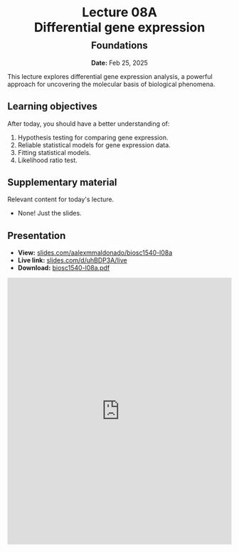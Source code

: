 <h1 style="margin-bottom: 0.4em; text-align: center;">
    <b>Lecture 08A</b><br>
    Differential gene expression
</h1>
<h2 style="margin-top: 0.0em; text-align: center;">
    Foundations
</h2>
<p style="text-align: center;">
    <b>Date:</b> Feb 25, 2025
</p>

This lecture explores differential gene expression analysis, a powerful approach for uncovering the molecular basis of biological phenomena.

## Learning objectives

After today, you should have a better understanding of:

1.  Hypothesis testing for comparing gene expression.
2.  Reliable statistical models for gene expression data.
3.  Fitting statistical models.
4.  Likelihood ratio test.

## Supplementary material

Relevant content for today's lecture.

-   None! Just the slides.

## Presentation

-   **View:** [slides.com/aalexmmaldonado/biosc1540-l08a](https://slides.com/aalexmmaldonado/biosc1540-l08a)
-   **Live link:** [slides.com/d/uhBDP3A/live](https://slides.com/d/uhBDP3A/live)
-   **Download:** [biosc1540-l08a.pdf](/lectures/08A/biosc1540-l08a.pdf)

<iframe src="https://slides.com/aalexmmaldonado/biosc1540-l08a/embed?byline=hidden&share=hidden" width="100%" height="600" title="BIOSC 1540: Lecture 08A" scrolling="no" frameborder="0" webkitallowfullscreen mozallowfullscreen allowfullscreen></iframe>
